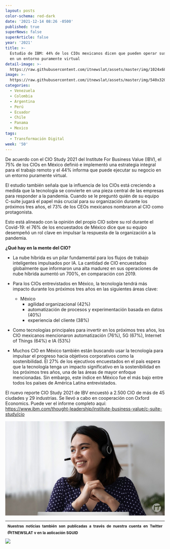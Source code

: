 ```yaml
---
layout: posts
color-schema: red-dark
date: '2021-12-14 08:26 -0500'
published: true
superNews: false
superArticle: false
year: '2021'
title: >-
  Estudio de IBM: 44% de los CIOs mexicanos dicen que pueden operar sus negocios
  en un entorno puramente virtual
detail-image: >-
  https://raw.githubusercontent.com/itnewslat/assets/master/img/1024x680/mujer-teletrabajo-g.jpg
image: >-
  https://raw.githubusercontent.com/itnewslat/assets/master/img/540x320/mujer-teletrabajo-p.jpg
categories:
  - Venezuela
  - Colombia
  - Argentina
  - Perú
  - Ecuador
  - Chile
  - Panama
  - Mexico
tags:
  - Transformación Digital
week: '50'
---
```

De acuerdo con el CIO Study 2021 del Institute For Business Value (IBV), el 75% de los CIOs en México definió e implementó una estrategia integral para el trabajo remoto y el 44% informa que puede ejecutar su negocio en un entorno puramente virtual.
 
El estudio también señala que la influencia de los CIOs está creciendo a medida que la tecnología se convierte en una pieza central de las empresas para responder a la pandemia. Cuando se le preguntó quién de su equipo C-suite jugará el papel más crucial para su organización durante los próximos tres años, el 73% de los CEOs mexicanos nombraron al CIO como protagonista.
 
Esto está alineado con la opinión del propio CIO sobre su rol durante el Covid-19: el 76% de los encuestados de México dice que su equipo desempeñó un rol clave en impulsar la respuesta de la organización a la pandemia.
 
**¿Qué hay en la mente del CIO?**
 
- La nube híbrida es un pilar fundamental para los flujos de trabajo inteligentes impulsados por IA. La cantidad de CIO encuestados globalmente que informaron una alta madurez en sus operaciones de nube híbrida aumentó un 700%, en comparación con 2019.

- Para los CIOs entrevistados en México, la tecnología tendrá más impacto durante los próximos tres años en las siguientes áreas clave:
 
	- México
		- agilidad organizacional (42%)
		- automatización de procesos y experimentación basada en datos (40%)
		- experiencia del cliente (38%)

- Como tecnologías principales para invertir en los próximos tres años, los CIO mexicanos mencionaron automatización (76%), 5G (67%), Internet of Things (64%) e IA (53%)
 
- Muchos CIO en México también están buscando usar la tecnología para impulsar el progreso hacia objetivos corporativos como la sostenibilidad. El 27% de los ejecutivos encuestados en el país espera que la tecnología tenga un impacto significativo en la sostenibilidad en los próximos tres años, una de las áreas de mayor enfoque mencionadas. Sin embargo, este índice en México fue el más bajo entre todos los países de América Latina entrevistados.
 
El nuevo reporte CIO Study 2021 de IBV encuestó a 2.500 CIO de más de 45 ciudades y 29 industrias. Se llevó a cabo en cooperación con Oxford Economics. Puede ver el informe completo aquí: https://www.ibm.com/thought-leadership/institute-business-value/c-suite-study/cio

![](https://raw.githubusercontent.com/itnewslat/assets/master/img/540x320/mujer-teletrabajo-p.jpg)

<table style="height: 42px;" width="569">
<tbody>
<tr>
<td style="text-align: justify;"><sub><strong>Nuestras noticias también son publicadas a través de nuestra cuenta en Twitter <a href="https://twitter.com/itnewslat?lang=es">@ITNEWSLAT</a> y en la aplicación <a href="https://squidapp.co/en/">SQUID</a></strong></sub></td>
</tr>
</tbody>
</table>

<img src="https://tracker.metricool.com/c3po.jpg?hash=56f88a41e39ab42c063cc51676587a04"/>
